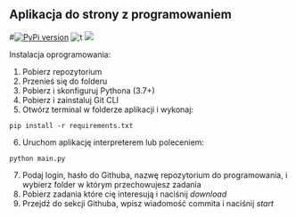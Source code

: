 ## Aplikacja do strony z programowaniem
#[![PyPi version](https://img.shields.io/badge/python-3.7%2B-blue)](https://pypi.python.org/pypi/missingno/) ![t](https://img.shields.io/badge/status-stable-green.svg) [![](https://img.shields.io/github/license/ResidentMario/missingno.svg)](https://github.com/ResidentMario/missingno/blob/master/LICENSE.md)

Instalacja oprogramowania:
1. Pobierz repozytorium
2. Przenieś się do folderu
3. Pobierz i skonfiguruj Pythona (3.7+)
4. Pobierz i zainstaluj Git CLI
5. Otwórz terminal w folderze aplikacji i wykonaj:
```
pip install -r requirements.txt
```
6. Uruchom aplikację interpreterem lub poleceniem:
```
python main.py
```
7. Podaj login, hasło do Githuba, nazwę repozytorium do programowania, i wybierz folder w którym przechowujesz zadania
8. Pobierz zadania które cię interesują i naciśnij *download*
9. Przejdź do sekcji Githuba, wpisz wiadomość commita i naciśnij *start*
